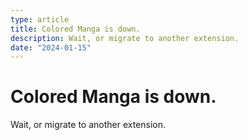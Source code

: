 ```yaml
---
type: article
title: Colored Manga is down.
description: Wait, or migrate to another extension.
date: "2024-01-15"
---
```


# Colored Manga is down.
Wait, or migrate to another extension.
